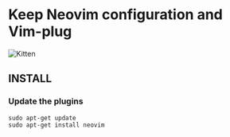# Keep Neovim configuration and Vim-plug

<img src="https://rafaelnexus.com/tutorials/what-is-neovim-and-how-to-install-it-with-python-support/main.png" alt="Kitten" title="neovimlogo" />

## INSTALL

### Update the plugins

```
sudo apt-get update
sudo apt-get install neovim
```
